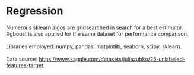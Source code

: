 # Regression
Numerous sklearn algos are gridsearched in search for a best estimator.<br>
Xgboost is also applied for the same dataset for performance comparison.<br>
<br>
Libraries employed: numpy, pandas, matplotlib, seaborn, scipy, sklearn.<br>
<br>
Data source: https://www.kaggle.com/datasets/juliazubko/25-unlabeled-features-target

